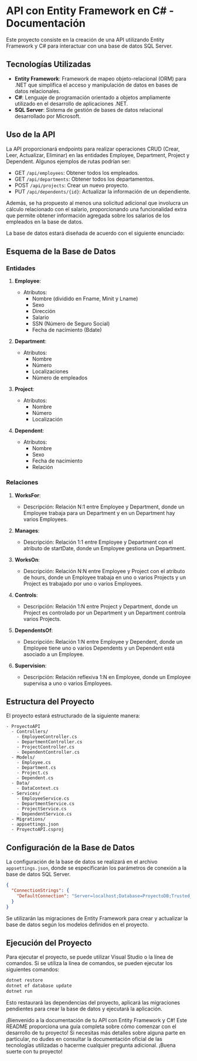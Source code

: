 # API con Entity Framework en C# - Documentación

Este proyecto consiste en la creación de una API utilizando Entity Framework y C# para interactuar con una base de datos SQL Server. 

## Tecnologías Utilizadas

- **Entity Framework**: Framework de mapeo objeto-relacional (ORM) para .NET que simplifica el acceso y manipulación de datos en bases de datos relacionales.
- **C#**: Lenguaje de programación orientado a objetos ampliamente utilizado en el desarrollo de aplicaciones .NET.
- **SQL Server**: Sistema de gestión de bases de datos relacional desarrollado por Microsoft.


## Uso de la API
La API proporcionará endpoints para realizar operaciones CRUD (Crear, Leer, Actualizar, Eliminar) en las entidades Employee, Department, Project y Dependent. Algunos ejemplos de rutas podrían ser:

- GET `/api/employees`: Obtener todos los empleados.
- GET `/api/departments`: Obtener todos los departamentos.
- POST `/api/projects`: Crear un nuevo proyecto.
- PUT `/api/dependents/{id}`: Actualizar la información de un dependiente.

Además, se ha propuesto al menos una solicitud adicional que involucra un cálculo relacionado con el salario, proporcionando una funcionalidad extra que permite obtener información agregada sobre los salarios de los empleados en la base de datos.



La base de datos estará diseñada de acuerdo con el siguiente enunciado:

## Esquema de la Base de Datos

### Entidades

1. **Employee**:
   - Atributos:
     - Nombre (dividido en Fname, Minit y Lname)
     - Sexo
     - Dirección
     - Salario
     - SSN (Número de Seguro Social)
     - Fecha de nacimiento (Bdate)

2. **Department**:
   - Atributos:
     - Nombre
     - Número
     - Localizaciones
     - Número de empleados

3. **Project**:
   - Atributos:
     - Nombre
     - Número
     - Localización

4. **Dependent**:
   - Atributos:
     - Nombre
     - Sexo
     - Fecha de nacimiento
     - Relación

### Relaciones

1. **WorksFor**:
   - Descripción: Relación N:1 entre Employee y Department, donde un Employee trabaja para un Department y en un Department hay varios Employees.

2. **Manages**:
   - Descripción: Relación 1:1 entre Employee y Department con el atributo de startDate, donde un Employee gestiona un Department.

3. **WorksOn**:
   - Descripción: Relación N:N entre Employee y Project con el atributo de hours, donde un Employee trabaja en uno o varios Projects y un Project es trabajado por uno o varios Employees.

4. **Controls**:
   - Descripción: Relación 1:N entre Project y Department, donde un Project es controlado por un Department y un Department controla varios Projects.

5. **DependentsOf**:
   - Descripción: Relación 1:N entre Employee y Dependent, donde un Employee tiene uno o varios Dependents y un Dependent está asociado a un Employee.

6. **Supervision**:
   - Descripción: Relación reflexiva 1:N en Employee, donde un Employee supervisa a uno o varios Employees.


## Estructura del Proyecto

El proyecto estará estructurado de la siguiente manera:

```
- ProyectoAPI
  - Controllers/
    - EmployeeController.cs
    - DepartmentController.cs
    - ProjectController.cs
    - DependentController.cs
  - Models/
    - Employee.cs
    - Department.cs
    - Project.cs
    - Dependent.cs
  - Data/
    - DataContext.cs
  - Services/
    - EmployeeService.cs
    - DepartmentService.cs
    - ProjectService.cs
    - DependentService.cs
  - Migrations/
  - appsettings.json
  - ProyectoAPI.csproj
```

## Configuración de la Base de Datos

La configuración de la base de datos se realizará en el archivo `appsettings.json`, donde se especificarán los parámetros de conexión a la base de datos SQL Server.

```json
{
  "ConnectionStrings": {
    "DefaultConnection": "Server=localhost;Database=ProyectoDB;Trusted_Connection=True;"
  }
}
```

Se utilizarán las migraciones de Entity Framework para crear y actualizar la base de datos según los modelos definidos en el proyecto.

## Ejecución del Proyecto

Para ejecutar el proyecto, se puede utilizar Visual Studio o la línea de comandos. Si se utiliza la línea de comandos, se pueden ejecutar los siguientes comandos:

```bash
dotnet restore
dotnet ef database update
dotnet run
```

Esto restaurará las dependencias del proyecto, aplicará las migraciones pendientes para crear la base de datos y ejecutará la aplicación.

¡Bienvenido a la documentación de tu API con Entity Framework y C#! Este README proporciona una guía completa sobre cómo comenzar con el desarrollo de tu proyecto! Si necesitas más detalles sobre alguna parte en particular, no dudes en consultar la documentación oficial de las tecnologías utilizadas o hacerme cualquier pregunta adicional. ¡Buena suerte con tu proyecto!